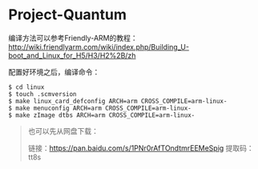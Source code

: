 # Project-Quantum

编译方法可以参考Friendly-ARM的教程：http://wiki.friendlyarm.com/wiki/index.php/Building_U-boot_and_Linux_for_H5/H3/H2%2B/zh

配置好环境之后，编译命令：

```
$ cd linux
$ touch .scmversion
$ make linux_card_defconfig ARCH=arm CROSS_COMPILE=arm-linux-
$ make menuconfig ARCH=arm CROSS_COMPILE=arm-linux-
$ make zImage dtbs ARCH=arm CROSS_COMPILE=arm-linux-
```

> 也可以先从网盘下载：
>
> 链接：https://pan.baidu.com/s/1PNr0rAfTOndtmrEEMeSpig 
> 提取码：tt8s 